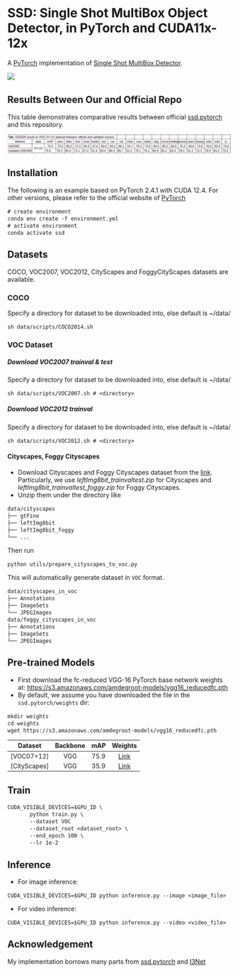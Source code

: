 # SSD: Single Shot MultiBox Object Detector, in PyTorch and CUDA11x-12x

A [PyTorch](http://pytorch.org/) implementation of [Single Shot MultiBox Detector](http://arxiv.org/abs/1512.02325).


![](figures/out.gif)


## Results Between Our and Official Repo
This table demonstrates comparative results between official [ssd.pytorch](https://github.com/amdegroot/ssd.pytorch) and this repository. 

![Alt text](figures/result.png "Title")


## Installation
The following is an example based on PyTorch 2.4.1 with CUDA 12.4. For other versions, please refer to the official website of [PyTorch](https://pytorch.org/) 

```shell
# create environment
conda env create -f environment.yml
# activate environment
conda activate ssd
```

## Datasets
COCO, VOC2007, VOC2012, CityScapes and FoggyCityScapes datasets are available. 

### COCO
Specify a directory for dataset to be downloaded into, else default is ~/data/
```Shell
sh data/scripts/COCO2014.sh
```

### VOC Dataset
##### Download VOC2007 trainval & test
Specify a directory for dataset to be downloaded into, else default is ~/data/
```Shell
sh data/scripts/VOC2007.sh # <directory>
```
##### Download VOC2012 trainval
Specify a directory for dataset to be downloaded into, else default is ~/data/

```Shell
sh data/scripts/VOC2012.sh # <directory>
```

#### Cityscapes, Foggy Cityscapes
  - Download Cityscapes and Foggy Cityscapes dataset from the [link](https://www.cityscapes-dataset.com/downloads/). Particularly, we use *leftImg8bit_trainvaltest.zip* for Cityscapes and *leftImg8bit_trainvaltest_foggy.zip* for Foggy Cityscapes.
  - Unzip them under the directory like

```
data/cityscapes
├── gtFine
├── leftImg8bit
├── leftImg8bit_foggy
└── ...
```
Then run 
```
python utils/prepare_cityscapes_to_voc.py 
```
This will automatically generate dataset in `VOC` format.
```
data/cityscapes_in_voc
├── Annotations
├── ImageSets
└── JPEGImages
data/foggy_cityscapes_in_voc
├── Annotations
├── ImageSets
└── JPEGImages
```

## Pre-trained Models
* First download the fc-reduced VGG-16 PyTorch base network weights at: https://s3.amazonaws.com/amdegroot-models/vgg16_reducedfc.pth
* By default, we assume you have downloaded the file in the `ssd.pytorch/weights` dir:

```Shell
mkdir weights
cd weights
wget https://s3.amazonaws.com/amdegroot-models/vgg16_reducedfc.pth
```

| Dataset | Backbone | mAP | Weights | 
|:----:|:----:|:----:|:----:|
| [VOC07+12] | VGG | 75.9 | [Link](https://drive.google.com/file/d/1pnXV0QjLRk9_dZdPYSGtVBQax22HMRvK/view?usp=sharing)
| [CityScapes] | VGG | 35.9 | [Link](https://drive.google.com/file/d/1M1PslIeettuReFSZTsjoOcQYBK2M5QAU/view?usp=sharing)

## Train
```Shell
CUDA_VISIBLE_DEVICES=$GPU_ID \
       python train.py \
       --dataset VOC
       --dataset_root <dataset_root> \
       --end_epoch 100 \ 
       --lr 1e-2 
```

## Inference
- For image inference:
```Shell
CUDA_VISIBLE_DEVICES=$GPU_ID python inference.py --image <image_file>
```
- For video inference:
```Shell
CUDA_VISIBLE_DEVICES=$GPU_ID python inference.py --video <video_file>
```

## Acknowledgement
My implementation borrows many parts from [ssd.pytorch](https://github.com/amdegroot/ssd.pytorch) and [I3Net](https://github.com/czzbb/I3Net/tree/main)